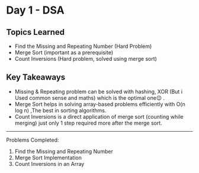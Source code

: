 # Day 1 - DSA 

## Topics Learned
- Find the Missing and Repeating Number (Hard Problem)
- Merge Sort (important as a prerequisite)
- Count Inversions (Hard problem, solved using merge sort)


##  Key Takeaways
- Missing & Repeating problem can be solved with hashing, XOR (But i Used common sense and maths) which is the optimal one😉 .
- Merge Sort helps in solving array-based problems efficiently with O(n log n) ,The best in sorting algorithms.
- Count Inversions is a direct application of merge sort (counting while merging) just only 1 step required more after the merge sort.


---
 Problems Completed:
1. Find the Missing and Repeating Number
2. Merge Sort Implementation
3. Count Inversions in an Array


